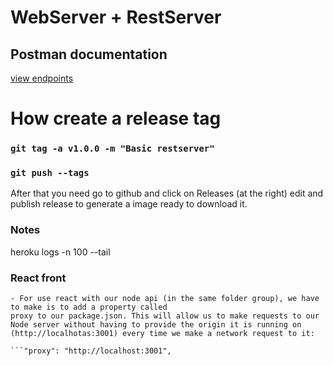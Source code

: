 # WebServer + RestServer



## Postman documentation
[view endpoints](https://documenter.getpostman.com/view/656054/TWDdhsq9)



# How create a release tag

### ```git tag -a v1.0.0 -m "Basic restserver"```

### ```git push --tags```


After that you need go to github and click on Releases (at the right) edit and publish release to generate
a image ready to download it.


### Notes
heroku logs -n 100 --tail

### React front

    - For use react with our node api (in the same folder group), we have to make is to add a property called
    proxy to our package.json. This will allow us to make requests to our Node server without having to provide the origin it is running on (http://localhotas:3001) every time we make a network request to it:

    ```"proxy": "http://localhost:3001",

